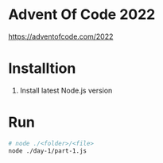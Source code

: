 # Advent Of Code 2022

https://adventofcode.com/2022

# Installtion

1. Install latest Node.js version

# Run

```bash
# node ./<folder>/<file>
node ./day-1/part-1.js
```